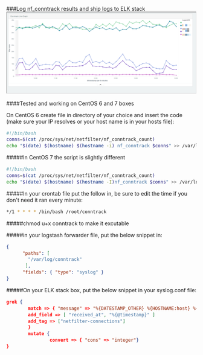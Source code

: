 ###Log nf_conntrack results and ship logs to ELK stack
![screenshot](https://raw.githubusercontent.com/mylivingweb/NetfilterConnectionELK/master/screenshot.png "Screenshot ELK Netfilter Connections")

####Tested and working on CentOS 6 and 7 boxes

On CentOS 6 create file in directory of your choice and insert the code
(make sure your IP resolves or your host name is in  your hosts file):

```bash
#!/bin/bash
conns=$(cat /proc/sys/net/netfilter/nf_conntrack_count)
echo "$(date) $(hostname) $(hostname -i) nf_conntrack $conns" >> /var/log/conntrack
```

#####In CentOS 7 the script is slightly different

```bash
#!/bin/bash
conns=$(cat /proc/sys/net/netfilter/nf_conntrack_count)
echo "$(date) $(hostname) $(hostname -I)nf_conntrack $conns" >> /var/log/conntrack
```

#####In your crontab file put the follow in, be sure to edit the time if you don't need it ran every minute:
```bash
*/1 * * * * /bin/bash /root/conntrack
```

#####chmod u+x conntrack to make it excutable

#####in your logstash forwarder file, put the below snippet in:
```json
{
      "paths": [
        "/var/log/conntrack"
       ],
      "fields": { "type": "syslog" }
}
```


#####On your ELK stack box, put the below snippet in your syslog.conf file:


```json
grok {
        match => { "message" => "%{DATESTAMP_OTHER} %{HOSTNAME:host} %{IPV4:ip} %{SYSLOGPROG} %{BASE10NUM:cons:int}" }
        add_field => [ "received_at", "%{@timestamp}" ]
        add_tag => ["netfilter-connections"]
        }
        mutate {
                convert => { "cons" => "integer"}
}
```

